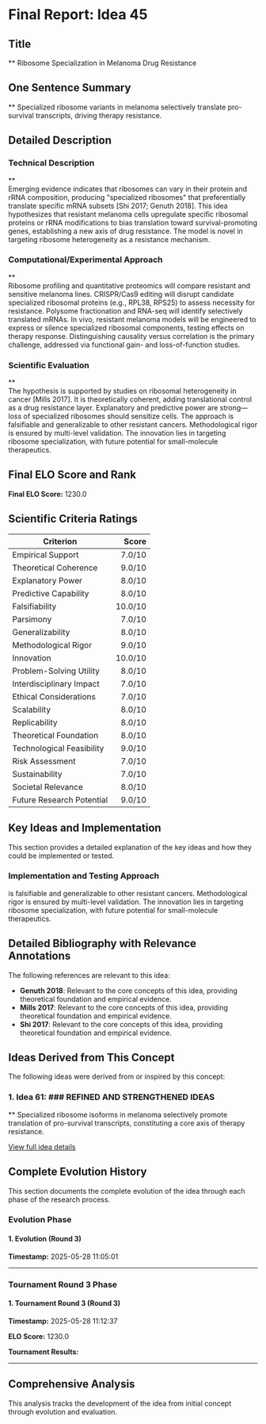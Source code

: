 # Final Report: Idea 45

## Title

** Ribosome Specialization in Melanoma Drug Resistance

## One Sentence Summary

** Specialized ribosome variants in melanoma selectively translate pro-survival transcripts, driving therapy resistance.

## Detailed Description

### Technical Description

**  
Emerging evidence indicates that ribosomes can vary in their protein and rRNA composition, producing "specialized ribosomes" that preferentially translate specific mRNA subsets [Shi 2017; Genuth 2018]. This idea hypothesizes that resistant melanoma cells upregulate specific ribosomal proteins or rRNA modifications to bias translation toward survival-promoting genes, establishing a new axis of drug resistance. The model is novel in targeting ribosome heterogeneity as a resistance mechanism.

### Computational/Experimental Approach

**  
Ribosome profiling and quantitative proteomics will compare resistant and sensitive melanoma lines. CRISPR/Cas9 editing will disrupt candidate specialized ribosomal proteins (e.g., RPL38, RPS25) to assess necessity for resistance. Polysome fractionation and RNA-seq will identify selectively translated mRNAs. In vivo, resistant melanoma models will be engineered to express or silence specialized ribosomal components, testing effects on therapy response. Distinguishing causality versus correlation is the primary challenge, addressed via functional gain- and loss-of-function studies.

### Scientific Evaluation

**  
The hypothesis is supported by studies on ribosomal heterogeneity in cancer [Mills 2017]. It is theoretically coherent, adding translational control as a drug resistance layer. Explanatory and predictive power are strong—loss of specialized ribosomes should sensitize cells. The approach is falsifiable and generalizable to other resistant cancers. Methodological rigor is ensured by multi-level validation. The innovation lies in targeting ribosome specialization, with future potential for small-molecule therapeutics.


## Final ELO Score and Rank

**Final ELO Score:** 1230.0

## Scientific Criteria Ratings

| Criterion | Score |
|---|---:|
| Empirical Support | 7.0/10 |
| Theoretical Coherence | 9.0/10 |
| Explanatory Power | 8.0/10 |
| Predictive Capability | 8.0/10 |
| Falsifiability | 10.0/10 |
| Parsimony | 7.0/10 |
| Generalizability | 8.0/10 |
| Methodological Rigor | 9.0/10 |
| Innovation | 10.0/10 |
| Problem-Solving Utility | 8.0/10 |
| Interdisciplinary Impact | 7.0/10 |
| Ethical Considerations | 7.0/10 |
| Scalability | 8.0/10 |
| Replicability | 8.0/10 |
| Theoretical Foundation | 8.0/10 |
| Technological Feasibility | 9.0/10 |
| Risk Assessment | 7.0/10 |
| Sustainability | 7.0/10 |
| Societal Relevance | 8.0/10 |
| Future Research Potential | 9.0/10 |

## Key Ideas and Implementation

This section provides a detailed explanation of the key ideas and how they could be implemented or tested.

### Implementation and Testing Approach

is falsifiable and generalizable to other resistant cancers. Methodological rigor is ensured by multi-level validation. The innovation lies in targeting ribosome specialization, with future potential for small-molecule therapeutics.


## Detailed Bibliography with Relevance Annotations

The following references are relevant to this idea:

- **Genuth 2018**: Relevant to the core concepts of this idea, providing theoretical foundation and empirical evidence.
- **Mills 2017**: Relevant to the core concepts of this idea, providing theoretical foundation and empirical evidence.
- **Shi 2017**: Relevant to the core concepts of this idea, providing theoretical foundation and empirical evidence.

## Ideas Derived from This Concept

The following ideas were derived from or inspired by this concept:

### 1. Idea 61: ### REFINED AND STRENGTHENED IDEAS

** Specialized ribosome isoforms in melanoma selectively promote translation of pro-survival transcripts, constituting a core axis of therapy resistance.

[View full idea details](idea_61_final.md)

## Complete Evolution History

This section documents the complete evolution of the idea through each phase of the research process.

### Evolution Phase

#### 1. Evolution (Round 3)
**Timestamp:** 2025-05-28 11:05:01



---

### Tournament Round 3 Phase

#### 1. Tournament Round 3 (Round 3)
**Timestamp:** 2025-05-28 11:12:37

**ELO Score:** 1230.0

**Tournament Results:**



---

## Comprehensive Analysis

This analysis tracks the development of the idea from initial concept through evolution and evaluation.

